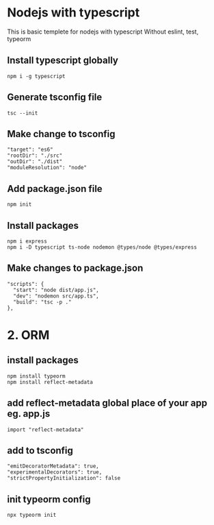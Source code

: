 # Nodejs with typescript
This is basic templete for nodejs with typescript
Without eslint, test, typeorm

## Install typescript globally

```
npm i -g typescript
```

## Generate tsconfig file

```
tsc --init
```

## Make change to tsconfig

```
"target": "es6"
"rootDir": "./src"
"outDir": "./dist"
"moduleResolution": "node"
```

## Add package.json file

```
npm init
```

## Install packages

```
npm i express
npm i -D typescript ts-node nodemon @types/node @types/express
```

## Make changes to package.json

```
"scripts": {
  "start": "node dist/app.js",
  "dev": "nodemon src/app.ts",
  "build": "tsc -p ."
},
```

# 2. ORM

## install packages

```
npm install typeorm
npm install reflect-metadata
```

## add reflect-metadata global place of your app eg. app.js

```
import "reflect-metadata"
```

## add to tsconfig

```
"emitDecoratorMetadata": true,
"experimentalDecorators": true,
"strictPropertyInitialization": false
```

## init typeorm config

```
npx typeorm init
```
